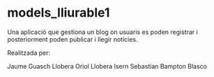 # models_lliurable1

Una aplicació que gestiona un blog on usuaris es poden registrar i posteriorment poden publicar i llegir notícies.

Realitzada per:

Jaume Guasch Llobera
Oriol Llobera Isern
Sebastian Bampton Blasco
